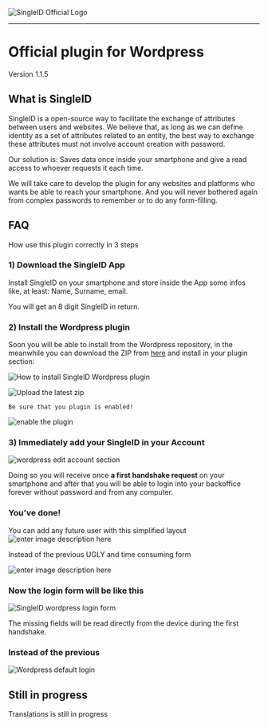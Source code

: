 ![SingleID Official Logo](http://www.singleid.com/img/logonew.png)


----------


# Official plugin for Wordpress

Version 1.1.5


## What is SingleID

SingleID is a open-source way to facilitate the exchange of attributes between users and websites.
We believe that, as long as we can define identity as a set of attributes related to an entity, the best way to exchange these attributes must not involve account creation with password.

Our solution is:
Saves data once inside your smartphone and give a read access to whoever requests it each time.

We will take care to develop the plugin for any websites and platforms who wants be able to reach your smartphone. And you will never bothered again from complex passwords to remember or to do any form-filling.



## FAQ

How use this plugin correctly in 3 steps

### 1) Download the SingleID App
Install SingleID on your smartphone and store inside the App some infos like, at least: Name, Surname, email.

You will get an 8 digit SingleID in return.



### 2) Install the Wordpress plugin
Soon you will be able to install from the Wordpress repository, in the meanwhile you can download the ZIP from [here](https://github.com/SingleID/singleid-first-class-login/archive/master.zip) and install in your plugin section:

![How to install SingleID Wordpress plugin](https://dl.dropboxusercontent.com/u/10636650/screenshot-markdown-SingleID/wordpress/001-how-to-install.png)

![Upload the latest zip](https://dl.dropboxusercontent.com/u/10636650/screenshot-markdown-SingleID/wordpress/002-how-to-install.png)


	Be sure that you plugin is enabled!

![enable the plugin](https://dl.dropboxusercontent.com/u/10636650/screenshot-markdown-SingleID/wordpress/003-how-to-install.png)

### 3) Immediately add your SingleID in your Account

![wordpress edit account section](https://dl.dropboxusercontent.com/u/10636650/screenshot-markdown-SingleID/wordpress/004-install-edit.png)

Doing so you will receive once **a first handshake request** on your smartphone and after that you will be able to login into your backoffice forever without password and from any computer.


### You've done!

You can add any future user with this simplified layout
![enter image description here](https://dl.dropboxusercontent.com/u/10636650/screenshot-markdown-SingleID/wordpress/005-add-new.png)

Instead of the previous UGLY and time consuming form

![enter image description here](https://dl.dropboxusercontent.com/u/10636650/screenshot-markdown-SingleID/wordpress/006-before-add_new_user.png)



### Now the login form will be like this

![SingleID wordpress login form](https://dl.dropboxusercontent.com/u/10636650/screenshot-markdown-SingleID/wordpress/007-after-login.png)

The missing fields will be read directly from the device during the first handshake.



### Instead of the previous

![Wordpress default login](https://dl.dropboxusercontent.com/u/10636650/screenshot-markdown-SingleID/wordpress/008-before-login.png)




## Still in progress
Translations is still in progress


